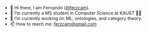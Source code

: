 
<!--
**ferzcam/ferzcam** is a ✨ _special_ ✨ repository because its `README.md` (this file) appears on your GitHub profile.

Here are some ideas to get you started:

-->


- 🤙 Hi there, I am Fernando ([@ferzcam](https://github.com/ferzcam)).
- 🔭 I’m currently a MS student in Computer Science at KAUST 🧑‍🔬
- 🌱 I’m currently working on ML, ontologies, and category theory.
- 📫 How to reach me: ferzcam@gmail.com
